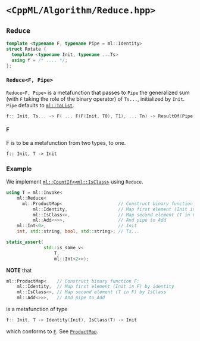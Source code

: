 # `<CppML/Algorithm/Reduce.hpp>`

## `Reduce`

```c++
template <typename F, typename Pipe = ml::Identity>
struct Rotate {
  template <typename Init, typename ...Ts>
  using f = /* .... */;
};
```
### `Reduce<F, Pipe>`

`Reduce<F, Pipe>` is a metafunction that passes to `Pipe` the generalized sum (with `F` taking the role of the binary operator) of `Ts...`, initialized by `Init`. `Pipe` defaults to [`ml::ToList`](../Functional/ToList.md).

```c++
f:: Init, Ts... -> F( ... F(F(Init, T0), T1), ... Tn) -> ResultOf(Pipe)
```

#### F
F is to be a metafunction from two types, to one.
```
f:: Init, T -> Init
```

### Example

We implement [`ml::CountIf<`](./CountIf.md)[`<ml::IsClass>`](../TypeTraits/IsClass.md) using `Reduce`.

```c++
using T = ml::Invoke<
    ml::Reduce<
      ml::ProductMap<                     // Construct binary function F:
          ml::Identity,                   // Map first element (Init in F) by identity
          ml::IsClass<>,                  // Map second element (T in F) by IsClass     
          ml::Add<>>>,                    // And pipe to Add
    ml::Int<0>,                           // Init
    int, std::string, bool, std::string>; // Ts...

static_assert(
              std::is_same_v<
                  T,
                  ml::Int<2>>);
```

**NOTE** that

```c++
ml::ProductMap<    // Construct binary function F:
    ml::Identity,  // Map first element (Init in F) by identity
    ml::IsClass<>, // Map second element (T in F) by IsClass     
    ml::Add<>>>,   // And pipe to Add

```

is a metafunction of type

```c++
f:: Init, T -> Identity(Init), IsClass(T) -> Init
```
which conforms to [`F`](#f). See [`ProductMap`](../Functional/ProductMap.md).

